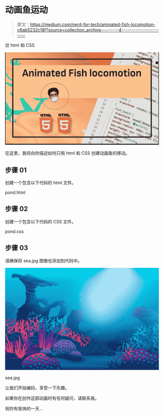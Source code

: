 # 动画鱼运动

> 原文：<https://medium.com/nerd-for-tech/animated-fish-locomotion-c6ab5232c18f?source=collection_archive---------4----------------------->

仅 html 和 CSS

![](img/ba9c786003ff7aa79fa6bda9ab36528a.png)

在这里，我将向你描述如何只用 html 和 CSS 创建动画鱼的移动。

## 步骤 01

创建一个包含以下代码的 html 文件。

pond.html

## 步骤 02

创建一个包含以下代码的 CSS 文件。

pond.css

## 步骤 03

请确保将 sea.jpg 图像也添加到代码中。

![](img/49c32a04cf6f1ecaaff6efaed31870b8.png)

sea.jpg

让我们开始编码，享受一下乐趣。

如果你在创作这部动画时有任何疑问，请联系我。

祝你有愉快的一天…